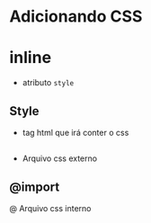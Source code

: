 

# Adicionando CSS

# inline

* atributo `style`

## Style

* tag html que irá conter o css

## <link>

* Arquivo css externo

## @import

@ Arquivo css interno

